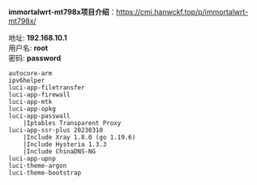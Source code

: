 **immortalwrt-mt798x项目介绍**：https://cmi.hanwckf.top/p/immortalwrt-mt798x/

地址: **192.168.10.1**<br>
用户名: **root**<br>
密码: **password**

```
autocore-arm
ipv6helper
luci-app-filetransfer
luci-app-firewall
luci-app-mtk
luci-app-opkg
luci-app-passwall
    |Iptables Transparent Proxy
luci-app-ssr-plus 20230310
    |Include Xray 1.8.0 (go 1.19.6)
    |Include Hysteria 1.3.3
    |Include ChinaDNS-NG
luci-app-upnp
luci-theme-argon
luci-theme-bootstrap
```
